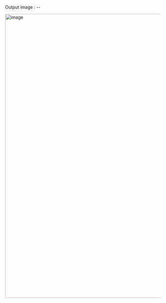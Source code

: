 Output image : --

<img width="1897" height="921" alt="image" src="https://github.com/user-attachments/assets/5724e0ad-d9cd-483b-bc3c-23a4567d0f9b" />

